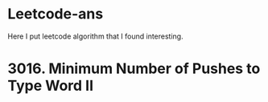 # Leetcode-ans
Here I put leetcode algorithm that I found interesting.

# 3016. Minimum Number of Pushes to Type Word II